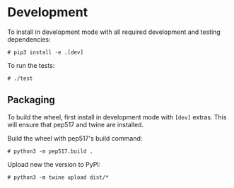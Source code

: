 Development
===========

To install in development mode with all required development and testing
dependencies:

    # pip3 install -e .[dev]

To run the tests:

    # ./test


Packaging
---------

To build the wheel, first install in development mode with `[dev]` extras. This
will ensure that pep517 and twine are installed.

Build the wheel with pep517's build command:

    # python3 -m pep517.build .

Upload new the version to PyPI:

    # python3 -m twine upload dist/*


